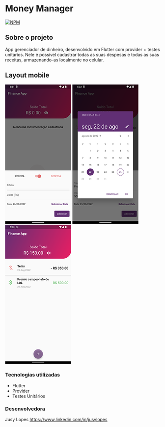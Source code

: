 # Money Manager

[![NPM](https://img.shields.io/npm/l/react)](https://github.com/jusylopes/flutter-money-manager/blob/main/LICENSE) 

## Sobre o projeto

App gerenciador de dinheiro, desenvolvido em Flutter com provider + testes unitários.
Nele é possível cadastrar todas as suas despesas e todas as suas receitas, armazenando-as localmente no celular.


## Layout mobile
![Mobile 1](https://github.com/jusylopes/flutter-money-manager/blob/main/assets/images/Screenshot_1661490006.png?raw=true) ![Mobile 2](https://github.com/jusylopes/flutter-money-manager/blob/main/assets/images/Screenshot_1661489822.png?raw=true) ![Mobile 3](https://github.com/jusylopes/flutter-money-manager/blob/main/assets/images/Screenshot_1661489935.png?raw=true) 

### Tecnologias utilizadas

* Flutter
* Provider
* Testes Unitários


### Desenvolvedora

Jusy Lopes
https://www.linkedin.com/in/jusylopes





